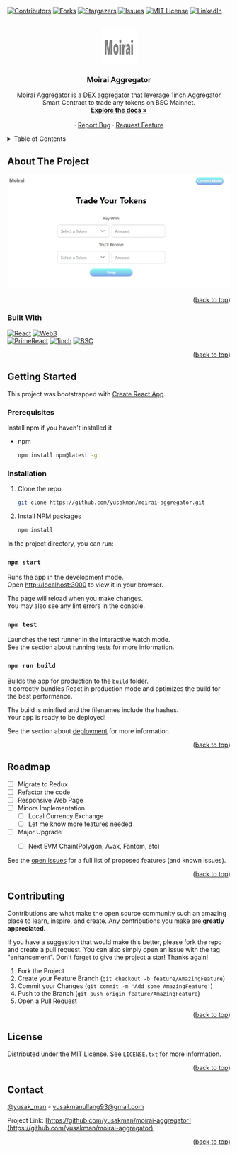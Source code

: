 <!-- Improved compatibility of back to top link: See: https://github.com/othneildrew/Best-README-Template/pull/73 -->
<a name="readme-top"></a>
<!--
*** Thanks for checking out the Best-README-Template. If you have a suggestion
*** that would make this better, please fork the repo and create a pull request
*** or simply open an issue with the tag "enhancement".
*** Don't forget to give the project a star!
*** Thanks again! Now go create something AMAZING! :D
-->



<!-- PROJECT SHIELDS -->
<!--
*** I'm using markdown "reference style" links for readability.
*** Reference links are enclosed in brackets [ ] instead of parentheses ( ).
*** See the bottom of this document for the declaration of the reference variables
*** for contributors-url, forks-url, etc. This is an optional, concise syntax you may use.
*** https://www.markdownguide.org/basic-syntax/#reference-style-links
-->
[![Contributors][contributors-shield]][contributors-url]
[![Forks][forks-shield]][forks-url]
[![Stargazers][stars-shield]][stars-url]
[![Issues][issues-shield]][issues-url]
[![MIT License][license-shield]][license-url]
[![LinkedIn][linkedin-shield]][linkedin-url]



<!-- PROJECT LOGO -->
<br />
<div align="center">
  <a href="https://github.com/yusakman/moirai-aggregator">
    <img src="src/asset/logo177.jpg" alt="Logo" width="80" height="80">
  </a>

<h3 align="center">Moirai Aggregator</h3>

  <p align="center">
    Moirai Aggregator is a DEX aggregator that leverage 1inch Aggregator Smart Contract to trade any tokens on BSC Mainnet.
    <br />
    <a href="https://github.com/yusakman/moirai-aggregator"><strong>Explore the docs »</strong></a>
    <br />
    <br />
    <!-- <a href="https://github.com/yusakman/moirai-aggregator">View Demo</a> -->
    ·
    <a href="https://github.com/yusakman/moirai-aggregator/issues">Report Bug</a>
    ·
    <a href="https://github.com/yusakman/moirai-aggregator/issues">Request Feature</a>
  </p>
</div>



<!-- TABLE OF CONTENTS -->
<details>
  <summary>Table of Contents</summary>
  <ol>
    <li>
      <a href="#about-the-project">About The Project</a>
      <ul>
        <li><a href="#built-with">Built With</a></li>
      </ul>
    </li>
    <li>
      <a href="#getting-started">Getting Started</a>
      <ul>
        <li><a href="#prerequisites">Prerequisites</a></li>
        <li><a href="#installation">Installation</a></li>
      </ul>
    </li>
    <li><a href="#usage">Usage</a></li>
    <li><a href="#roadmap">Roadmap</a></li>
    <li><a href="#contributing">Contributing</a></li>
    <li><a href="#license">License</a></li>
    <li><a href="#contact">Contact</a></li>
    <li><a href="#acknowledgments">Acknowledgments</a></li>
  </ol>
</details>



<!-- ABOUT THE PROJECT -->
## About The Project

[![Product Name Screen Shot][product-screenshot]](https://example.com)

<!-- Here's a blank template to get started: To avoid retyping too much info. Do a search and replace with your text editor for the following: `yusakman`, `moirai-aggregator`, `yusak_man`, `yusakman`, `email_client`, `email`, `Moirai-Aggregator`, `project_description` -->

<p align="right">(<a href="#readme-top">back to top</a>)</p>


### Built With

[![React][React.js]][React-url]
[![Web3][Web3.js]][Web3-url]
<br />
[![PrimeReact][PrimeReact]][PrimeReact-url]
[![1inch][1inch.io]][1inch-url]
[![BSC][BSC]][BSC-url]


<p align="right">(<a href="#readme-top">back to top</a>)</p>



<!-- GETTING STARTED -->
## Getting Started

<!-- This is an example of how you may give instructions on setting up your project locally.
To get a local copy up and running follow these simple example steps. -->
This project was bootstrapped with [Create React App](https://github.com/facebook/create-react-app).

### Prerequisites

Install npm if you haven't installed it
* npm
  ```sh
  npm install npm@latest -g
  ```

### Installation

1. Clone the repo
   ```sh
   git clone https://github.com/yusakman/moirai-aggregator.git
   ```
2. Install NPM packages
   ```sh
   npm install
   ```

In the project directory, you can run:

### `npm start`

Runs the app in the development mode.\
Open [http://localhost:3000](http://localhost:3000) to view it in your browser.

The page will reload when you make changes.\
You may also see any lint errors in the console.

### `npm test`

Launches the test runner in the interactive watch mode.\
See the section about [running tests](https://facebook.github.io/create-react-app/docs/running-tests) for more information.

### `npm run build`

Builds the app for production to the `build` folder.\
It correctly bundles React in production mode and optimizes the build for the best performance.

The build is minified and the filenames include the hashes.\
Your app is ready to be deployed!

See the section about [deployment](https://facebook.github.io/create-react-app/docs/deployment) for more information.

<p align="right">(<a href="#readme-top">back to top</a>)</p>



<!-- USAGE EXAMPLES -->
<!-- ## Usage

Use this space to show useful examples of how a project can be used. Additional screenshots, code examples and demos work well in this space. You may also link to more resources.

_For more examples, please refer to the [Documentation](https://example.com)_

<p align="right">(<a href="#readme-top">back to top</a>)</p> -->



<!-- ROADMAP -->
## Roadmap

- [ ] Migrate to Redux
- [ ] Refactor the code
- [ ] Responsive Web Page
- [ ] Minors Implementation
    - [ ] Local Currency Exchange
    - [ ] Let me know more features needed
- [ ] Major Upgrade
    - [ ] Next EVM Chain(Polygon, Avax, Fantom, etc)


See the [open issues](https://github.com/yusakman/moirai-aggregator/issues) for a full list of proposed features (and known issues).

<p align="right">(<a href="#readme-top">back to top</a>)</p>



<!-- CONTRIBUTING -->
## Contributing

Contributions are what make the open source community such an amazing place to learn, inspire, and create. Any contributions you make are **greatly appreciated**.

If you have a suggestion that would make this better, please fork the repo and create a pull request. You can also simply open an issue with the tag "enhancement".
Don't forget to give the project a star! Thanks again!

1. Fork the Project
2. Create your Feature Branch (`git checkout -b feature/AmazingFeature`)
3. Commit your Changes (`git commit -m 'Add some AmazingFeature'`)
4. Push to the Branch (`git push origin feature/AmazingFeature`)
5. Open a Pull Request

<p align="right">(<a href="#readme-top">back to top</a>)</p>



<!-- LICENSE -->
## License

Distributed under the MIT License. See `LICENSE.txt` for more information.

<p align="right">(<a href="#readme-top">back to top</a>)</p>



<!-- CONTACT -->
## Contact

[@yusak_man](https://twitter.com/yusak_man) - yusakmanullang93@gmail.com

Project Link: [https://github.com/yusakman/moirai-aggregator](https://github.com/yusakman/moirai-aggregator)

<p align="right">(<a href="#readme-top">back to top</a>)</p>



<!-- ACKNOWLEDGMENTS -->
<!-- ## Acknowledgments

* []()
* []()
* []() -->

<!-- <p align="right">(<a href="#readme-top">back to top</a>)</p> -->



<!-- MARKDOWN LINKS & IMAGES -->
<!-- https://www.markdownguide.org/basic-syntax/#reference-style-links -->
[contributors-shield]: https://img.shields.io/github/contributors/yusakman/moirai-aggregator.svg?style=for-the-badge
[contributors-url]: https://github.com/yusakman/moirai-aggregator/graphs/contributors
[forks-shield]: https://img.shields.io/github/forks/yusakman/moirai-aggregator.svg?style=for-the-badge
[forks-url]: https://github.com/yusakman/moirai-aggregator/network/members
[stars-shield]: https://img.shields.io/github/stars/yusakman/moirai-aggregator.svg?style=for-the-badge
[stars-url]: https://github.com/yusakman/moirai-aggregator/stargazers
[issues-shield]: https://img.shields.io/github/issues/yusakman/moirai-aggregator.svg?style=for-the-badge
[issues-url]: https://github.com/yusakman/moirai-aggregator/issues
[license-shield]: https://img.shields.io/github/license/yusakman/moirai-aggregator.svg?style=for-the-badge
[license-url]: https://github.com/yusakman/moirai-aggregator/blob/master/LICENSE.txt
[linkedin-shield]: https://img.shields.io/badge/-LinkedIn-black.svg?style=for-the-badge&logo=linkedin&colorB=555
[linkedin-url]: https://linkedin.com/in/linkedin_username
[product-screenshot]: src/asset/image123.jpg
[React.js]: https://img.shields.io/badge/React-20232A?style=for-the-badge&logo=react&logoColor=61DAFB
[React-url]: https://reactjs.org/
[Web3.js]: https://img.shields.io/badge/web3.js-F16822?style=for-the-badge&logo=web3.js&logoColor=white
[Web3-url]: https://web3js.readthedocs.io/en/v1.8.0/
[PrimeReact]: https://img.shields.io/badge/-Prime%20React-blue
[PrimeReact-url]: https://www.primefaces.org/primereact/
[1inch.io]: https://img.shields.io/badge/-1inch-%23ff69b4
[1inch-url]: https://docs.1inch.io/
[BSC]: https://img.shields.io/badge/-BSC%20Network-yellow
[BSC-url]: https://docs.bnbchain.org/docs/learn/intro
[Angular.io]: https://img.shields.io/badge/Angular-DD0031?style=for-the-badge&logo=angular&logoColor=white
[Angular-url]: https://angular.io/
[Svelte.dev]: https://img.shields.io/badge/Svelte-4A4A55?style=for-the-badge&logo=svelte&logoColor=FF3E00
[Svelte-url]: https://svelte.dev/
[Laravel.com]: https://img.shields.io/badge/Laravel-FF2D20?style=for-the-badge&logo=laravel&logoColor=white
[Laravel-url]: https://laravel.com
[Bootstrap.com]: https://img.shields.io/badge/Bootstrap-563D7C?style=for-the-badge&logo=bootstrap&logoColor=white
[Bootstrap-url]: https://getbootstrap.com
[JQuery.com]: https://img.shields.io/badge/jQuery-0769AD?style=for-the-badge&logo=jquery&logoColor=white
[JQuery-url]: https://jquery.com 
